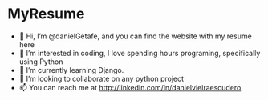 # MyResume

- 👋 Hi, I’m @danielGetafe, and you can find the website with my resume here
- 👀 I’m interested in coding, I love spending hours programing, specifically using Python  
- 🌱 I’m currently learning Django.
- 💞️ I’m looking to collaborate on any python project
- 📫 You can reach me at http://linkedin.com/in/danielvieiraescudero 
